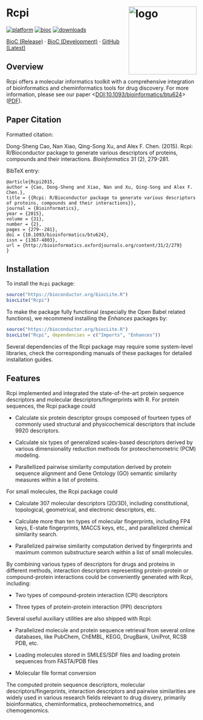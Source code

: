# Rcpi  <a href="https://nanx.me/Rcpi/"><img src="https://nanx.me/images/project-Rcpi.png" align="right" alt="logo" height="180" width="180" /></a>

[![platform](https://www.bioconductor.org/shields/availability/devel/Rcpi.svg)](https://bioconductor.org/packages/release/bioc/html/Rcpi.html#archives)
[![bioc](https://www.bioconductor.org/shields/years-in-bioc/Rcpi.svg)](https://bioconductor.org/packages/release/bioc/html/Rcpi.html#since)
[![downloads](https://www.bioconductor.org/shields/downloads/Rcpi.svg)](https://bioconductor.org/packages/stats/bioc/Rcpi/)

[BioC (Release)](https://www.bioconductor.org/packages/release/bioc/html/Rcpi.html) · [BioC (Development)](https://www.bioconductor.org/packages/devel/bioc/html/Rcpi.html) · [GitHub (Latest)](https://github.com/road2stat/Rcpi)

## Overview

Rcpi offers a molecular informatics toolkit with a comprehensive integration of bioinformatics and cheminformatics tools for drug discovery. For more information, please see our paper <[DOI:10.1093/bioinformatics/btu624](https://academic.oup.com/bioinformatics/article-lookup/doi/10.1093/bioinformatics/btu624)> ([PDF](https://nanx.me/papers/Rcpi.pdf)).

## Paper Citation

Formatted citation:

Dong-Sheng Cao, Nan Xiao, Qing-Song Xu, and Alex F. Chen. (2015). Rcpi: R/Bioconductor package to generate various descriptors of proteins, compounds and their interactions. _Bioinformatics_ 31 (2), 279-281.

BibTeX entry:

```
@article{Rcpi2015,
author = {Cao, Dong-Sheng and Xiao, Nan and Xu, Qing-Song and Alex F. Chen.},
title = {{Rcpi: R/Bioconductor package to generate various descriptors of proteins, compounds and their interactions}},
journal = {Bioinformatics},
year = {2015},
volume = {31},
number = {2},
pages = {279--281},
doi = {10.1093/bioinformatics/btu624},
issn = {1367-4803},
url = {http://bioinformatics.oxfordjournals.org/content/31/2/279}
}
```

## Installation

To install the `Rcpi` package:

```r
source("https://bioconductor.org/biocLite.R")
biocLite("Rcpi")
```

To make the package fully functional (especially the Open Babel related functions), we recommend installing the _Enhances_ packages by:

```r
source("https://bioconductor.org/biocLite.R")
biocLite("Rcpi", dependencies = c("Imports", "Enhances"))
```

Several dependencies of the Rcpi package may require some system-level libraries, check the corresponding manuals of these packages for detailed installation guides.

## Features

Rcpi implemented and integrated the state-of-the-art protein sequence descriptors and molecular descriptors/fingerprints with R. For protein sequences, the Rcpi package could

  * Calculate six protein descriptor groups composed of fourteen types of commonly used structural and physicochemical descriptors that include 9920 descriptors.

  * Calculate six types of generalized scales-based descriptors derived by various dimensionality reduction methods for proteochemometric (PCM) modeling.

  * Parallellized pairwise similarity computation derived by protein sequence alignment and Gene Ontology (GO) semantic similarity measures within a list of proteins.

For small molecules, the Rcpi package could

  * Calculate 307 molecular descriptors (2D/3D), including constitutional, topological, geometrical, and electronic descriptors, etc.

  * Calculate more than ten types of molecular fingerprints, including FP4 keys, E-state fingerprints, MACCS keys, etc., and parallelized chemical similarity search.

  * Parallelized pairwise similarity computation derived by fingerprints and maximum common substructure search within a list of small molecules.

By combining various types of descriptors for drugs and proteins in different methods, interaction descriptors representing protein-protein or compound-protein interactions could be conveniently generated with Rcpi, including:

  * Two types of compound-protein interaction (CPI) descriptors

  * Three types of protein-protein interaction (PPI) descriptors

Several useful auxiliary utilities are also shipped with Rcpi:

  * Parallelized molecule and protein sequence retrieval from several online databases, like PubChem, ChEMBL, KEGG, DrugBank, UniProt, RCSB PDB, etc.

  * Loading molecules stored in SMILES/SDF files and loading protein sequences from FASTA/PDB files

  * Molecular file format conversion

The computed protein sequence descriptors, molecular descriptors/fingerprints, interaction descriptors and pairwise similarities are widely used in various research fields relevant to drug disvery, primarily bioinformatics, cheminformatics, proteochemometrics, and chemogenomics.
